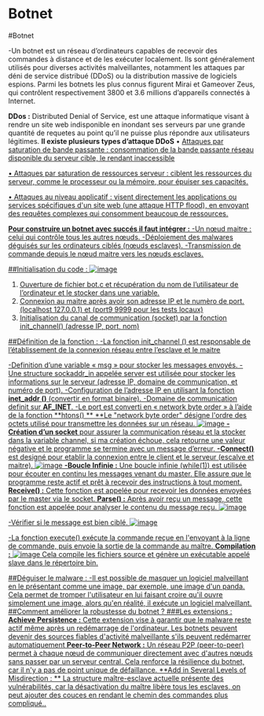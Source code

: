 # Botnet
#Botnet

-Un botnet est un réseau d’ordinateurs capables de recevoir des commandes à distance et de les exécuter localement. Ils sont généralement utilisés pour diverses activités malveillantes, notamment les attaques par déni de service distribué (DDoS) ou la distribution massive de logiciels espions.
Parmi les botnets les plus connus figurent Mirai et Gameover Zeus, qui contrôlent respectivement 3800 et 3.6 millions d’appareils connectés à Internet.  

**DDos :** Distributed Denial of Service, est une attaque informatique visant à rendre un site web indisponible en inondant ses serveurs par une grande quantité de requetes au point qu’il ne puisse plus répondre aux utilisateurs légitimes.
**Il existe plusieurs types d’attaque DDoS** 
• <u>Attaques par saturation de bande passante :<u> consommation de la bande passante réseau disponible du serveur cible, le rendant inaccessible

• <u>Attaques par saturation de ressources serveur :<u> ciblent les ressources du serveur, comme le processeur ou la mémoire, pour épuiser ses capacités.

• <u>Attaques au niveau applicatif :<u> visent directement les applications ou services spécifiques d'un site web (une attaque HTTP flood), en envoyant des requêtes complexes qui consomment beaucoup de ressources.

**Pour construire un botnet avec succés il faut intégrer :**
-Un nœud maitre : celui qui contrôle tous les autres nœuds.
-Déploiement des malwares déguisés sur les ordinateurs ciblés (nœuds esclaves).
-Transmission de commande depuis le nœud maitre vers les nœuds esclaves.

##Initialisation du code : 
![image](https://github.com/user-attachments/assets/3ea94242-116c-4bec-b423-be2b4da9a042)
1.	Ouverture de fichier bot.c et récupération du nom de l’utilisateur de l’ordinateur et le stocker dans une variable. 
2.	Connexion au maitre après avoir son adresse IP et le numèro de port. (localhost 127.0.0.1) et (port9 9999 pour les tests locaux)
3.	Initialisation du canal de communication (socket) par la fonction init_channel() (adresse IP, port, nom)

##Définition de la fonction :
-La fonction init_channel () est responsable de l’établissement de la connexion réseau entre l’esclave et le maitre

-Definition d’une variable « msg » pour stocker les messages envoyés.
-Une structure sockaddr_in appelée server est utilisée pour stocker les informations sur le serveur (adresse IP, domaine de communication, et numéro de port).
-Configuration de l’adresse IP en utilisant la fonction **inet_addr ()** (convertir en format binaire).
-Domaine de communication definit sur **AF_INET**.
-Le port est converti en « network byte order » à l’aide de la fonction **htons() **
**Le "network byte order" désigne l'ordre des octets utilisé pour transmettre les données sur un réseau.
![image](https://github.com/user-attachments/assets/15596c3f-3111-46c5-94d1-38ccd5d70561)
**-Création d’un socket** pour assurer la communication réseau et la stocker dans la variable channel, si ma création échoue, cela retourne une valeur négative et le programme se termine avec un message d’erreur.
**-Connect()** est designé pour etablir la connexion entre le client et le serveur (escalve et maitre).
![image](https://github.com/user-attachments/assets/76f10ac9-bd1c-4e5e-b26b-cb400fb97ac0)
**-Boucle Infinie :** Une boucle infinie (while(1)) est utilisée pour écouter en continu les messages venant du master. Elle assure que le programme reste actif et prêt à recevoir des instructions à tout moment.
**Receive() :** Cette fonction est appelée pour recevoir les données envoyées par le master via le socket. 
**Parse() :** Après avoir reçu un message, cette fonction est appelée pour analyser le contenu du message reçu.
![image](https://github.com/user-attachments/assets/adece4bc-3e0e-4769-b63d-f9f5c239edff)

-Vérifier si le message est bien ciblé.
![image](https://github.com/user-attachments/assets/238a3e31-8f8d-4f30-8a77-ced7aec64571)


-La fonction execute() exécute la commande reçue en l'envoyant à la ligne de commande, puis envoie la sortie de la commande au maître.
**Compilation :** 
![image](https://github.com/user-attachments/assets/1d00e074-db3b-4de9-8a7b-8349ae9137c9)
Cela compile les fichiers source et génère un exécutable appelé slave dans le répertoire bin.

##Déguiser le malware : 
-Il est possible de masquer un logiciel malveillant en le présentant comme une image, par exemple, une image d'un panda. Cela permet de tromper l'utilisateur en lui faisant croire qu'il ouvre simplement une image, alors qu'en réalité, il exécute un logiciel malveillant.
##Comment améliorer la robustesse du botnet ?
###Les extensions : 
**Achieve Persistence :** Cette extension vise à garantir que le malware reste actif même après un redémarrage de l'ordinateur. Les botnets peuvent devenir des sources fiables d'activité malveillante s'ils peuvent redémarrer automatiquement
**Peer-to-Peer Network :** Un réseau P2P (peer-to-peer) permet à chaque nœud de communiquer directement avec d'autres nœuds sans passer par un serveur central. Cela renforce la résilience du botnet, car il n'y a pas de point unique de défaillance.
**Add in Several Levels of Misdirection : ** La structure maître-esclave actuelle présente des vulnérabilités, car la désactivation du maître libère tous les esclaves, on peut ajouter des couces en rendant le chemin des commandes plus compliqué..

